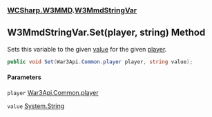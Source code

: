 ### [WCSharp.W3MMD](WCSharp.W3MMD.md 'WCSharp.W3MMD').[W3MmdStringVar](WCSharp.W3MMD.W3MmdStringVar.md 'WCSharp.W3MMD.W3MmdStringVar')

## W3MmdStringVar.Set(player, string) Method

Sets this variable to the given [value](WCSharp.W3MMD.W3MmdStringVar.Set(War3Api.Common.player,string).md#WCSharp.W3MMD.W3MmdStringVar.Set(War3Api.Common.player,string).value 'WCSharp.W3MMD.W3MmdStringVar.Set(War3Api.Common.player, string).value') for the given [player](WCSharp.W3MMD.W3MmdStringVar.Set(War3Api.Common.player,string).md#WCSharp.W3MMD.W3MmdStringVar.Set(War3Api.Common.player,string).player 'WCSharp.W3MMD.W3MmdStringVar.Set(War3Api.Common.player, string).player').

```csharp
public void Set(War3Api.Common.player player, string value);
```
#### Parameters

<a name='WCSharp.W3MMD.W3MmdStringVar.Set(War3Api.Common.player,string).player'></a>

`player` [War3Api.Common.player](https://docs.microsoft.com/en-us/dotnet/api/War3Api.Common.player 'War3Api.Common.player')

<a name='WCSharp.W3MMD.W3MmdStringVar.Set(War3Api.Common.player,string).value'></a>

`value` [System.String](https://docs.microsoft.com/en-us/dotnet/api/System.String 'System.String')